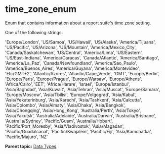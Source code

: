 # time_zone_enum

Enum that contains information about a report suite's time zone setting.

One of the following strings:

'Europe/London', 'US/Samoa', 'US/Hawaii', 'US/Alaska', 'America/Tijuana', 'US/Pacific', 'US/Arizona', 'US/Mountain', 'America/Mexico_City', 'Canada/Saskatchewan', 'US/Central', 'America/Lima', 'US/Eastern', 'US/East-Indiana', 'America/Caracas', 'Canada/Atlantic', 'America/Santiago', 'America/La_Paz', 'Canada/Newfoundland', 'America/Sao_Paulo', 'America/Buenos_Aires', 'America/Guyana', 'America/Montevideo', 'Etc/GMT+2', 'Atlantic/Azores', 'Atlantic/Cape_Verde', 'GMT', 'Europe/Berlin', 'Europe/Paris', 'Europe/Prague', 'Europe/Warsaw', 'Europe/Athens', 'Africa/Cairo', 'EET', 'Africa/Harare', 'Israel', 'Europe/Istanbul', 'Asia/Baghdad', 'Asia/Kuwait', 'Asia/Tehran', 'Asia/Muscat', 'Europe/Samara', 'Europe/Moscow', 'Asia/Tbilisi', 'Europe/Volgograd', 'Asia/Kabul', 'Asia/Yekaterinburg', 'Asia/Karachi', 'Asia/Tashkent', 'Asia/Calcutta', 'Asia/Colombo', 'Asia/Almaty', 'Asia/Dhaka', 'Asia/Bangkok', 'Asia/Chongqing', 'Asia/Hong_Kong', 'Australia/Perth', 'Asia/Tokyo', 'Asia/Yakutsk', 'Australia/Adelaide', 'Australia/Darwin', 'Australia/Brisbane', 'Australia/Sydney', 'Pacific/Guam', 'Australia/Hobart', 'Pacific/Port_Moresby', 'Asia/Vladivostok', 'Asia/Magadan', 'Pacific/Guadalcanal', 'Pacific/Kwajalein', 'Pacific/Fiji', 'Asia/Kamchatka', 'Pacific/Majuro', 'NZ'

**Parent topic:** [Data Types](../data_types/c_datatypes.md)

